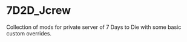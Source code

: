# 7D2D_Jcrew
Collection of mods for private server of 7 Days to Die with some basic custom overrides.
